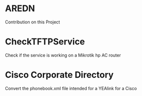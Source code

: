 # AREDN
Contribution on this Project

# CheckTFTPService
Check if the service is working on a Mikrotik hp AC router

# Cisco Corporate Directory
Convert the phonebook.xml file intended for a YEAlink for a Cisco

